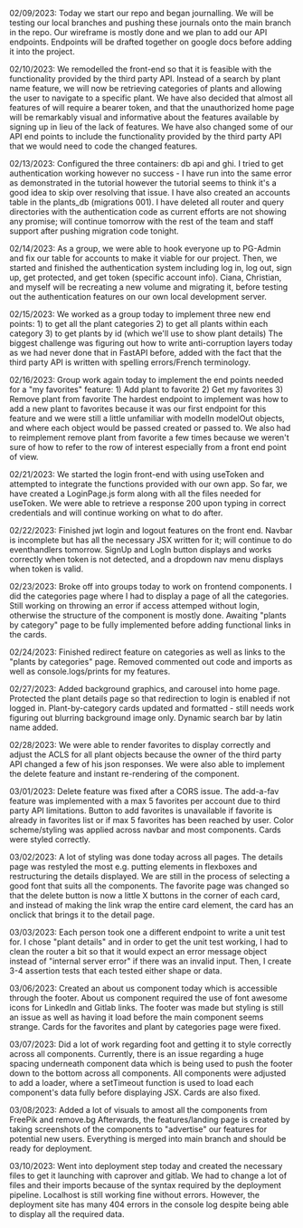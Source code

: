 02/09/2023:
    Today we start our repo and began journalling. We will be testing our local branches and pushing these journals onto the main branch
    in the repo. Our wireframe is mostly done and we plan to add our API endpoints. Endpoints will be drafted together on google docs before
    adding it into the project.

02/10/2023:
    We remodelled the front-end so that it is feasible with the functionality provided by the third party API. Instead of a search by plant name feature, we will now be retrieving categories of plants and allowing the user to navigate to a specific plant. We have also decided that almost all features of will require a bearer token, and that the unauthorized home page will be remarkably visual and informative about the features available by signing up in lieu of the lack of features.
    We have also changed some of our API end points to include the functionality provided by the third party API that we would need to code the changed features.


02/13/2023:
    Configured the three containers: db api and ghi. I tried to get authentication working however no success - I have run into the same error as demonstrated in the tutorial however the tutorial seems to think it's a good idea to skip over resolving that issue. I have also created an accounts table in the plants_db (migrations 001). I have deleted all router and query directories with the authentication code as current efforts are not showing any promise; will continue tomorrow with the rest of the team and staff support after pushing migration code tonight.


02/14/2023:
    As a group, we were able to hook everyone up to PG-Admin and fix our table for accounts to make it viable for our project. Then, we started and finished the authentication system including log in, log out, sign up, get protected, and get token (specific account info).
    Ciana, Christian, and myself will be recreating a new volume and migrating it, before testing out the authentication features on our own local development server.


02/15/2023:
    We worked as a group today to implement three new end points:
    1) to get all the plant categories
    2) to get all plants within each category
    3) to get plants by id (which we'll use to show plant details)
    The biggest challenge was figuring out how to write anti-corruption layers today as we had never done that in FastAPI before, added with the fact that the third party API is written with spelling errors/French terminology.


02/16/2023:
    Group work again today to implement the end points needed for a "my favorites" feature:
    1) Add plant to favorite
    2) Get my favorites
    3) Remove plant from favorite
    The hardest endpoint to implement was how to add a new plant to favorites because it was our first endpoint for this feature and we were still a little unfamiliar with modelIn modelOut objects, and where each object would be passed created or passed to. We also had to reimplement remove plant from favorite a few times because we weren't sure of how to refer to the row of interest especially from a front end point of view.

02/21/2023:
    We started the login front-end with using useToken and attempted to integrate the functions provided with our own app. So far, we have created a LoginPage.js form along with all the files needed for useToken. We were able to retrieve a response 200 upon typing in correct credentials and will continue working on what to do after.

02/22/2023:
    Finished jwt login and logout features on the front end. Navbar is incomplete but has all the necessary JSX written for it; will continue to do eventhandlers tomorrow. SignUp and LogIn button displays and works correctly when token is not detected, and a dropdown nav menu displays when token is valid.


02/23/2023:
    Broke off into groups today to work on frontend components. I did the categories page where I had to display a page of all the categories. Still working on throwing an error if access attemped without login, otherwise the structure of the component is mostly done. Awaiting "plants by category" page to be fully implemented before adding functional links in the cards.


02/24/2023:
    Finished redirect feature on categories as well as links to the "plants by categories" page. Removed commented out code and imports as well as console.logs/prints for my features.


02/27/2023:
    Added background graphics, and carousel into home page. Protected the plant details page so that redirection to login is enabled if not logged in. Plant-by-category cards updated and formatted - still needs work figuring out blurring background image only. Dynamic search bar by latin name added.


02/28/2023:
    We were able to render favorites to display correctly and adjust the ACLS for all plant objects because the owner of the third party API changed a few of his json responses. We were also able to implement the delete feature and instant re-rendering of the component.


03/01/2023:
    Delete feature was fixed after a CORS issue. The add-a-fav feature was implemented with a max 5 favorites per account due to third party API limitations. Button to add favorites is unavailable if favorite is already in favorites list or if max 5 favorites has been reached by user. Color scheme/styling was applied across navbar and most components. Cards were styled correctly.


03/02/2023:
    A lot of styling was done today across all pages. The details page was restyled the most e.g. putting elements in flexboxes and restructuring the details displayed. We are still in the process of selecting a good font that suits all the components. The favorite page was changed so that the delete button is now a little X buttons in the corner of each card, and instead of making the link wrap the entire card element, the card has an onclick that brings it to the detail page.


03/03/2023:
    Each person took one a different endpoint to write a unit test for. I chose "plant details" and in order to get the unit test working, I had to clean the router a bit so that it would expect an error message object instead of "internal server error" if there was an invalid input. Then, I create 3-4 assertion tests that each tested either shape or data.


03/06/2023:
    Created an about us component today which is accessible through the footer. About us component required the use of font awesome icons for LinkedIn and Gitlab links. The footer was made but styling is still an issue as well as having it load before the main component seems strange. Cards for the favorites and plant by categories page were fixed.


03/07/2023:
    Did a lot of work regarding foot and getting it to style correctly across all components. Currently, there is an issue regarding a huge spacing underneath component data which is being used to push the footer down to the bottom across all components. All components were adjusted to add a loader, where a setTimeout function is used to load each component's data fully before displaying JSX. Cards are also fixed.


03/08/2023:
    Added a lot of visuals to amost all the components from FreePik and remove.bg
    Afterwards, the features/landing page is created by taking screenshots of the components to "advertise" our features for potential new
    users. Everything is merged into main branch and should be ready for deployment.


03/10/2023:
    Went into deployment step today and created the necessary files to get it launching with caprover and gitlab. We had to change a lot of files and their imports because of the syntax required by the deployment pipeline. Localhost is still working fine without errors. However, the deployment site has many 404 errors in the console log despite being able to display all the required data.
